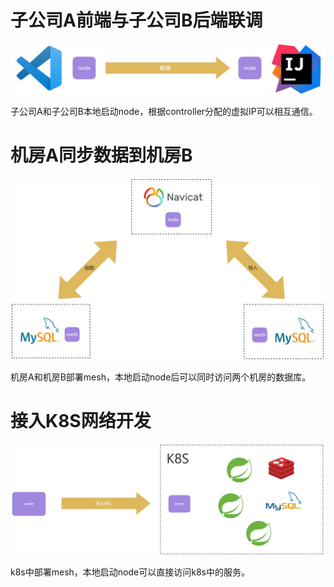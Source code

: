 # 子公司A前端与子公司B后端联调
![画板](/resource/scene1.jpeg)

子公司A和子公司B本地启动node，根据controller分配的虚拟IP可以相互通信。

# 机房A同步数据到机房B
![画板](/resource/scene2.jpeg)

机房A和机房B部署mesh，本地启动node后可以同时访问两个机房的数据库。

# 接入K8S网络开发
![画板](/resource/scene3.jpeg)

k8s中部署mesh，本地启动node可以直接访问k8s中的服务。



